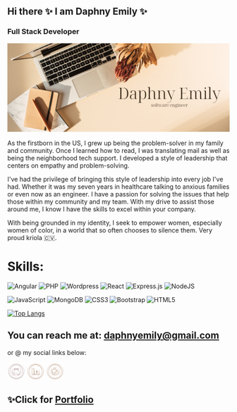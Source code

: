 ## Hi there ✨ I am Daphny Emily ✨
### Full Stack Developer
![Full Stack Developer](https://github.com/daphnyemily/daphnyemily/blob/main/DaphnyEmily.png)

As the firstborn in the US, I grew up being the problem-solver in my family and community. Once I learned how to read, I was translating mail as well as being the neighborhood tech support. I developed a style of leadership that centers on empathy and problem-solving.

I've had the privilege of bringing this style of leadership into every job I've had. Whether it was my seven years in healthcare talking to anxious families or even now as an engineer. I have a passion for solving the issues that help those within my community and my team. With my drive to assist those around me, I know I have the skills to excel within your company.


With being grounded in my identity, I seek to empower women, especially women of color, in a world that so often chooses to silence them. Very proud kriola 🇨🇻.



# Skills: 
![Angular](https://img.shields.io/badge/Angular-DD0031?style=for-the-badge&logo=angular&logoColor=white)
![PHP](https://img.shields.io/badge/PHP-777BB4?style=for-the-badge&logo=php&logoColor=white)
![Wordpress](https://img.shields.io/badge/Wordpress-21759B?style=for-the-badge&logo=wordpress&logoColor=white)
![React](https://img.shields.io/badge/react-%2320232a.svg?style=for-the-badge&logo=react&logoColor=%2361DAFB)
![Express.js](https://img.shields.io/badge/express.js-%23404d59.svg?style=for-the-badge&logo=express&logoColor=%2361DAFB)
![NodeJS](https://img.shields.io/badge/node.js-6DA55F?style=for-the-badge&logo=node.js&logoColor=white)

![JavaScript](https://img.shields.io/badge/javascript-%23323330.svg?style=for-the-badge&logo=javascript&logoColor=%23F7DF1E)
![MongoDB](https://img.shields.io/badge/MongoDB-4EA94B?style=for-the-badge&logo=mongodb&logoColor=white)
![CSS3](https://img.shields.io/badge/css3-%231572B6.svg?style=for-the-badge&logo=css3&logoColor=white)
![Bootstrap](https://img.shields.io/badge/bootstrap-%23563D7C.svg?style=for-the-badge&logo=bootstrap&logoColor=white)
![HTML5](https://img.shields.io/badge/html5-%23E34F26.svg?style=for-the-badge&logo=html5&logoColor=white)

[![Top Langs](https://github-readme-stats.vercel.app/api/top-langs/?username=daphnyemily&layout=compact)](https://github.com/anuraghazra/github-readme-stats)

## You can reach me at: daphnyemily@gmail.com 

<p>or @ my social links below:</p> 

[<img src='https://github.com/daphnyemily/daphnyemily/blob/main/github.png' alt='github' height='40' target="_blank">](https://github.com/daphnyemily)  [<img src='https://github.com/daphnyemily/daphnyemily/blob/main/linkedin.png' alt='linkedin' height='40' target="_blank">](https://www.linkedin.com/in/daphnybarbosa/) [<img src='https://github.com/daphnyemily/daphnyemily/blob/main/web.png' alt='website' height='40' target="_blank">](https://daphnyemilydev.com/)    

## ✨Click for <a href="https://daphnyemilydev.com/" target="_blank">Portfolio</a> 

<!--  [<img src='https://github.com/daphnyemily/daphnyemily/blob/main/twitter.png' alt='twitter' height='40' target="_blank">](https://twitter.com/daphnyemily) -->  

<!-- or <a href="https://drive.google.com/file/d/1jiI7zJbw_o7gnmM-bzIa642x68ttgxe7/view?usp=sharing">Resume</a>  -->  

<!-- ![Profile views](https://gpvc.arturio.dev/daphnyemily)   -->
<!-- ▪️I’m currently building my portfolio ▪️Pronouns: she/her/hers  ----->
<!--
**daphnyemily/daphnyemily** is a ✨ _special_ ✨ repository because its `README.md` (this file) appears on your GitHub profile.

Here are some ideas to get you started:

- 🔭 I’m currently working on ....
- 🌱 I’m currently learning ...
- 👯 I’m looking to collaborate on ...
- 🤔 I’m looking for help with ...
- 💬 Ask me about ...
- 📫 How to reach me: ..
- 😄 Pronouns: ...

